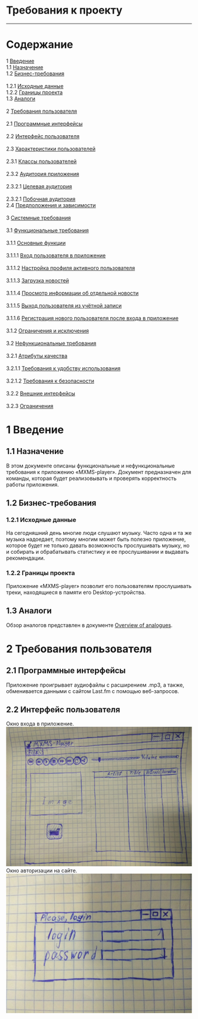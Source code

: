 # Требования к проекту
---

# Содержание
1 [Введение](#intro)  
  1.1 [Назначение](#appointment) <br>
  1.2 [Бизнес-требования](#business_requirements) <br>  
    1.2.1 [Исходные данные](#initial_data) <br>
    1.2.2 [Границы проекта](#project_boundary) <br>
  1.3 [Аналоги](#analogues) <br>  
2 [Требования пользователя](#user_requirements) <br>  
  2.1 [Программные интерфейсы](#software_interfaces) <br>  
  2.2 [Интерфейс пользователя](#user_interface) <br>  
  2.3 [Характеристики пользователей](#user_specifications) <br>  
    2.3.1 [Классы пользователей](#user_classes) <br>  
    2.3.2 [Аудитория приложения](#application_audience) <br>  
      2.3.2.1 [Целевая аудитория](#target_audience) <br>  
      2.3.2.1 [Побочная аудитория](#collateral_audience) <br> 
   2.4 [Предположения и зависимости](#assumptions_and_dependencies) <br>  
3 [Системные требования](#system_requirements) <br>  
  3.1 [Функциональные требования](#functional_requirements) <br>  
    3.1.1 [Основные функции](#main_functions) <br>  
      3.1.1.1 [Вход пользователя в приложение](#user_logon_to_the_application) <br>  
      3.1.1.2 [Настройка профиля активного пользователя](#setting_up_the_profile_of_the_active_user) <br>  
      3.1.1.3 [Загрузка новостей](#download_news) <br>  
      3.1.1.4 [Просмотр информации об отдельной новости](#view_information_about_an_individual_newsletter) <br>  
      3.1.1.5 [Выход пользователя из учётной записи](#active_user_change) <br>  
      3.1.1.6 [Регистрация нового пользователя после входа в приложение](#add_new_user) <br>  
    3.1.2 [Ограничения и исключения](#restrictions_and_exclusions) <br>  
  3.2 [Нефункциональные требования](#non-functional_requirements) <br>  
    3.2.1 [Атрибуты качества](#quality_attributes) <br>  
      3.2.1.1 [Требования к удобству использования](#requirements_for_ease_of_use) <br>  
      3.2.1.2 [Требования к безопасности](#security_requirements) <br>  
    3.2.2 [Внешние интерфейсы](#external_interfaces) <br>  
    3.2.3 [Ограничения](#restrictions) <br>  

<a name="intro"/>

# 1 Введение

<a name="appointment"/>

## 1.1 Назначение
В этом документе описаны функциональные и нефункциональные требования к приложению «MXMS-player». Документ предназначен для команды, которая будет реализовывать и проверять корректность работы приложения. 

<a name="business_requirements"/>

## 1.2 Бизнес-требования

<a name="initial_data"/>

### 1.2.1 Исходные данные
На сегодняшний день многие люди слушают музыку. Часто одна и та же музыка надоедает, поэтому многим может быть полезно приложение, которое будет не только давать возможность прослушивать музыку, но и собирать и обрабатывать статистику и ее прослушивании и выдавать рекомендации.


<a name="project_boundary"/>

### 1.2.2 Границы проекта
Приложение «MXMS-player» позволит его пользователям прослушивать треки, находящиеся в памяти его Desktop-устройства.

<a name="analogues"/>

## 1.3 Аналоги
Обзор аналогов представлен в документе [Overview of analogues](../Requirements/Overview%20of%20analogues.md).

<a name="user_requirements"/>

# 2 Требования пользователя

<a name="software_interfaces"/>

## 2.1 Программные интерфейсы
Приложение проигрывает аудиофайлы с расширением .mp3, а также, обменивается данными с сайтом Last.fm с помощью веб-запросов. 

<a name="user_interface"/>

## 2.2 Интерфейс пользователя
Окно входа в приложение.  
![Окно входа в приложение](../../images/mockups/MainWindow.jpg)  
Окно авторизации на сайте.  
![Окно авторизации на сайте](../../images/mockups/LoginWindow.jpg)  
